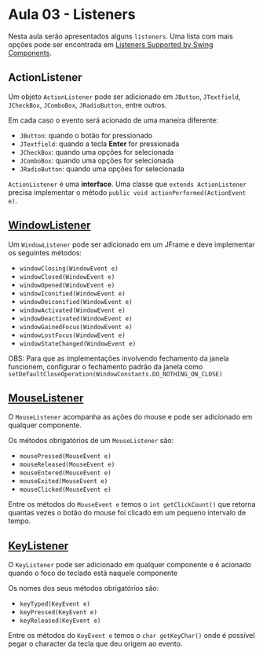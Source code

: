 # Aula 03 - Listeners

Nesta aula serão apresentados alguns `listeners`.
Uma lista com mais opções pode ser encontrada em [Listeners Supported by Swing Components](https://docs.oracle.com/javase/tutorial/uiswing/events/eventsandcomponents.html).

## ActionListener

Um objeto `ActionListener` pode ser adicionado em `JButton`, `JTextfield`, `JCheckBox`, `JComboBox`, `JRadioButton`, entre outros.

Em cada caso o evento será acionado de uma maneira diferente:
* `JButton`: quando o botão for pressionado
* `JTextfield`: quando a tecla **Enter** for pressionada
* `JCheckBox`: quando uma opções for selecionada
* `JComboBox`: quando uma opções for selecionada
* `JRadioButton`: quando uma opções for selecionada

`ActionListener` é uma **interface**. Uma classe que `extends ActionListener` precisa implementar o método `public void actionPerformed(ActionEvent e)`.

## [WindowListener](https://docs.oracle.com/javase/tutorial/uiswing/events/windowlistener.html)

Um `WindowListener` pode ser adicionado em um JFrame e deve implementar os seguintes métodos:

* `windowClosing(WindowEvent e)`
* `windowClosed(WindowEvent e)`
* `windowOpened(WindowEvent e)`
* `windowIconified(WindowEvent e)`
* `windowDeiconified(WindowEvent e)`
* `windowActivated(WindowEvent e)`
* `windowDeactivated(WindowEvent e)`
* `windowGainedFocus(WindowEvent e)`
* `windowLostFocus(WindowEvent e)`
* `windowStateChanged(WindowEvent e)`

OBS: Para que as implementações involvendo fechamento da janela funcionem, configurar o fechamento padrão da janela como `setDefaultCloseOperation(WindowConstants.DO_NOTHING_ON_CLOSE)`

## [MouseListener](https://docs.oracle.com/javase/tutorial/uiswing/events/mouselistener.html)

O `MouseListener` acompanha as ações do mouse e pode ser adicionado em qualquer componente.

Os métodos obrigatórios de um `MouseListener` são:

* `mousePressed(MouseEvent e)`
* `mouseReleased(MouseEvent e)`
* `mouseEntered(MouseEvent e)`
* `mouseExited(MouseEvent e)`
* `mouseClicked(MouseEvent e)`

Entre os métodos do `MouseEvent e` temos o `int getClickCount()` que retorna quantas vezes o botão do mouse foi clicado em um pequeno intervalo de tempo.

## [KeyListener](https://docs.oracle.com/javase/tutorial/uiswing/events/keylistener.html)

O `KeyListener` pode ser adicionado em qualquer componente e é acionado quando o foco do teclado está naquele componente

Os nomes dos seus métodos obrigatórios são:

* `keyTyped(KeyEvent e)`
* `keyPressed(KeyEvent e)`
* `keyReleased(KeyEvent e)`

Entre os métodos do `KeyEvent e` temos o `char getKeyChar()` onde é possível pegar o character da tecla que deu origem ao evento.
